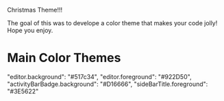Christmas Theme!!!

The goal of this was to develope a color theme that makes your code jolly! Hope you enjoy.

# Main Color Themes

"editor.background": "#517c34",
"editor.foreground": "#922D50",
"activityBarBadge.background": "#D16666",
"sideBarTitle.foreground": "#3E5622"
